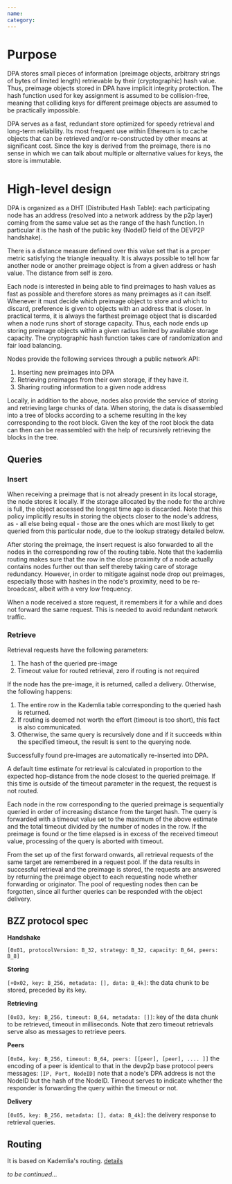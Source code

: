 ```yaml
---
name: 
category: 
---
```


# Purpose

DPA stores small pieces of information (preimage objects, arbitrary strings of bytes of limited length) retrievable by their (cryptographic) hash value. Thus, preimage objects stored in DPA have implicit integrity protection. The hash function used for key assignment is assumed to be collision-free, meaning that colliding keys for different preimage objects are assumed to be practically impossible.

DPA serves as a fast, redundant store optimized for speedy retrieval and long-term reliability. Its most frequent use within Ethereum is to cache objects that can be retrieved and/or re-constructed by other means at significant cost. Since the key is derived from the preimage, there is no sense in which we can talk about multiple or alternative values for keys, the store is immutable.

# High-level design

DPA is organized as a DHT (Distributed Hash Table): each participating node has an address (resolved into a network address by the p2p layer) coming from the same value set as the range of the hash function. In particular it is the hash of the public key (NodeID field of the DEVP2P handshake).

There is a distance measure defined over this value set that is a proper metric satisfying the triangle inequality. It is always possible to tell how far another node or another preimage object is from a given address or hash value. The distance from self is zero.

Each node is interested in being able to find preimages to hash values as fast as possible and therefore stores as many preimages as it can itself. Whenever it must decide which preimage object to store and which to discard, preference is given to objects with an address that is closer. In practical terms, it is always the farthest preimage object that is discarded when a node runs short of storage capacity. Thus, each node ends up storing preimage objects within a given radius limited by available storage capacity. The cryptographic hash function takes care of randomization and fair load balancing.

Nodes provide the following services through a public network API:

1. Inserting new preimages into DPA
1. Retrieving preimages from their own storage, if they have it.
1. Sharing routing information to a given node address

Locally, in addition to the above, nodes also provide the service of storing and retrieving large chunks of data. When storing, the data is disassembled into a tree of blocks according to a scheme resulting in the key corresponding to the root block. Given the key of the root block the data can then can be reassembled with the help of recursively retrieving the blocks in the tree. 

## Queries

### Insert

When receiving a preimage that is not already present in its local storage, the node stores it locally. If the storage allocated by the node for the archive is full, the object accessed the longest time ago is discarded. Note that this policy implicitly results in storing the objects closer to the node's address, as - all else being equal - those are the ones which are most likely to get queried from this particular node, due to the lookup strategy detailed below.

After storing the preimage, the insert request is also forwarded to all the nodes in the corresponding row of the routing table. Note that the kademlia routing makes sure that the row in the close proximity of a node actually contains nodes further out than self thereby taking care of storage redundancy.
However, in order to mitigate against node drop out preimages, especially those with hashes in the node's proximity, need to be re-broadcast, albeit with a very low frequency.

When a node received a store request, it remembers it for a while and does not forward the same request. This is needed to avoid redundant network traffic. 

### Retrieve

Retrieval requests have the following parameters:

1. The hash of the queried pre-image
1. Timeout value for routed retrieval, zero if routing is not required

If the node has the pre-image, it is returned, called a delivery. Otherwise, the following happens:

1. The entire row in the Kademlia table corresponding to the queried hash is returned.
1. If routing is deemed not worth the effort (timeout is too short), this fact is also communicated.
1. Otherwise, the same query is recursively done and if it succeeds within the specified timeout, the result is sent to the querying node.

Successfully found pre-images are automatically re-inserted into DPA.

A default time estimate for retrieval is calculated in proportion to the expected hop-distance from the node closest to the queried preimage. If this time is outside of the timeout parameter in the request, the request is not routed.

Each node in the row corresponding to the queried preimage is sequentially queried in order of increasing distance from the target hash. The query is forwarded with a timeout value set to the maximum of the above estimate and the total timeout divided by the number of nodes in the row. If the preimage is found or the time elapsed is in excess of the received timeout value, processing of the query is aborted with timeout. 

From the set up of the first forward onwards, all retrieval requests of the same target are remembered in a request pool. If the data results in successful retrieval and the preimage is stored, the requests are answered by returning the preimage object to each requesting node whether forwarding or originator. The pool of requesting nodes then can be forgotten, since all further queries can be responded with the object delivery.

## BZZ protocol spec

**Handshake**

`[0x01, protocolVersion: B_32, strategy: B_32, capacity: B_64, peers: B_8]`

**Storing**

`[+0x02, key: B_256, metadata: [], data: B_4k]`: the data chunk to be stored, preceded by its key. 

**Retrieving**

`[0x03, key: B_256, timeout: B_64, metadata: []]`: key of the data chunk to be retrieved, timeout in milliseconds. Note that zero timeout retrievals serve also as messages to retrieve peers.

**Peers**

`[0x04, key: B_256, timeout: B_64, peers: [[peer], [peer], .... ]]` the encoding of a peer is identical to that in the devp2p base protocol peers messages: `[IP, Port, NodeID]` note that a node's DPA address is not the NodeID but the hash of the NodeID. Timeout serves to indicate whether the responder is forwarding the query within the timeout or not.

**Delivery**

`[0x05, key: B_256, metadata: [], data: B_4k]`: the delivery response to retrieval queries. 

## Routing

It is based on Kademlia's routing. [details](https://github.com/ethereum/wiki/wiki/Cademlia-Peer-Selection)

_to be continued..._